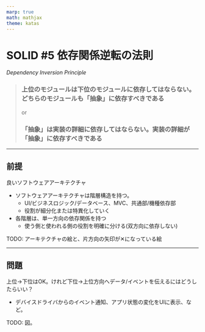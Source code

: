 ```yaml
---
marp: true
math: mathjax
theme: katas
---
```

<!-- 
size: 16:9
paginate: true
-->
<!-- header: 勉強会# ― エンジニアとしての解像度を高めるための勉強会-->

# SOLID #5 依存関係逆転の法則
_Dependency Inversion Principle_

> ### 上位のモジュールは下位のモジュールに依存してはならない。どちらのモジュールも「抽象」に依存すべきである
> or
> ### 「抽象」は実装の詳細に依存してはならない。実装の詳細が「抽象」に依存すべきである

---

## 前提

良いソフトウェアアーキテクチャ

* ソフトウェアアーキテクチャは階層構造を持つ。
    * UI/ビジネスロジック/データベース、MVC、共通部/機種依存部
    * 役割が細分化または特異化していく
* 各階層は、単一方向の依存関係を持つ
    * 使う側と使われる側の役割を明確に分ける(双方向に依存しない)

TODO: アーキテクチャの絵と、片方向の矢印が✕になっている絵

<!-- お互いに知っていると、循環参照の輪に入ってしまい容易に差し替えができなくなる -->

---

## 問題

上位→下位はOK。けれど下位→上位方向へデータ/イベントを伝えるにはどうしたらいい？

* デバイスドライバからのイベント通知、アプリ状態の変化をUIに表示、など。

TODO: 図。